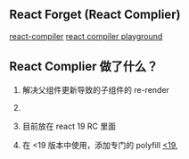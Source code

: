 ## React Forget (React Complier)

[react-compiler](https://juejin.cn/post/7372523264067043337?searchId=2024071515284169F4A8C2D23A47D9F208)
[react compiler playground](https://playground.react.dev/)

## React Complier 做了什么？

1. 解决父组件更新导致的子组件的 re-render
2.

3. 目前放在 react 19 RC 里面
4. 在 <19 版本中使用，添加专门的 polyfill [<19]('https://github.com/reactwg/react-compiler/discussions/6'),
